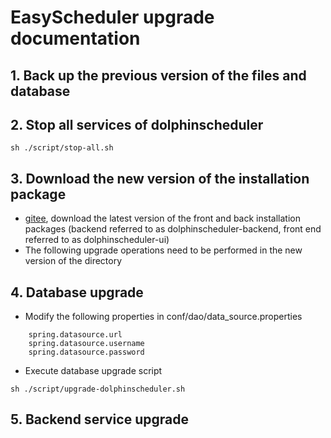 
# EasyScheduler upgrade documentation

## 1. Back up the previous version of the files and database

## 2. Stop all services of dolphinscheduler

 `sh ./script/stop-all.sh`

## 3. Download the new version of the installation package

- [gitee](https://gitee.com/easyscheduler/EasyScheduler/attach_files), download the latest version of the front and back installation packages (backend referred to as dolphinscheduler-backend, front end referred to as dolphinscheduler-ui)
- The following upgrade operations need to be performed in the new version of the directory

## 4. Database upgrade
- Modify the following properties in conf/dao/data_source.properties

```
    spring.datasource.url
    spring.datasource.username
    spring.datasource.password
```

- Execute database upgrade script

`sh ./script/upgrade-dolphinscheduler.sh`

## 5. Backend service upgrade

- Modify the content of the install.sh configuration and execute the upgrade script
  
  `sh install.sh`

## 6. Frontend service upgrade

- Overwrite the previous version of the dist directory
- Restart the nginx service
  
    `systemctl restart nginx`